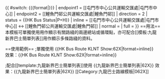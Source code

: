 {{ #switch: {{{format|}}}
  | endpoint1 = [[屯門市中心公共運輸交匯處|屯門市中心]]
  | endpoint2 = [[鯉魚門邨公共運輸交匯處|鯉魚門邨]]
  | direction = 2
  | status = {{HK Bus Status|P+H}}
  | inline = [[屯門市中心公共運輸交匯處|屯門市中心]] ↔ [[鯉魚門邨公共運輸交匯處|鯉魚門邨]]
  | normal =
  | full =
}}<noinclude>
==用法==
本模板可單獨使用用作顯示有關路綫的兩邊總站或循環點，亦可配合[[模板:九龍新界巴士簡單列表]]用作顯示多條路綫的資料。

==使用範例==
;單獨使用
<nowiki>{{HK Bus Route KLNT Show:62X|format=inline}}</nowiki><br>
效果：{{HK Bus Route KLNT Show:62X|format=inline}}

;配合[[template:九龍新界巴士簡單列表]]使用
<nowiki>{{九龍新界巴士簡單列表|62X}}</nowiki>
效果：{{九龍新界巴士簡單列表|62X}}
[[Category:九龍巴士路線模板|062X]]</noinclude>